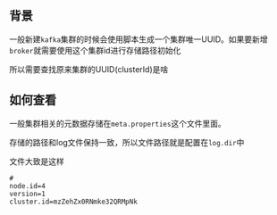 ## 背景
一般新建`kafka`集群的时候会使用脚本生成一个集群唯一UUID。如果要新增`broker`就需要使用这个集群id进行存储路径初始化

所以需要查找原来集群的UUID(clusterId)是啥

## 如何查看

一般集群相关的元数据存储在`meta.properties`这个文件里面。

存储的路径和log文件保持一致，所以文件路径就是配置在`log.dir`中

文件大致是这样
```properties
#
node.id=4
version=1
cluster.id=mzZehZx0RNmke32QRMpNk
```